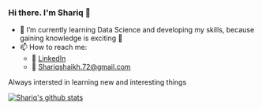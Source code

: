 ### Hi there. I'm Shariq 👋


- 🌱 I’m currently learning Data Science and developing my skills, because gaining knowledge is exciting :book:
- 📫 How to reach me:
  - :office: [LinkedIn](https://www.linkedin.com/in/shariqshaikh72/)
  - :e-mail: Shariqshaikh.72@gmail.com
  
Always intersted in learning new and interesting things


[![Shariq's github stats](https://github-readme-stats.vercel.app/api?username=Shariqshayk&count_private=true&show_icons=true&theme=great-gatsby&hide_rank=false)](https://github.com/anuraghazra/github-readme-stats)

<!--
[![Top Langs](https://github-readme-stats.vercel.app/api/top-langs/?username=Shariqshayk)](https://github.com/anuraghazra/github-readme-stats)
-->

